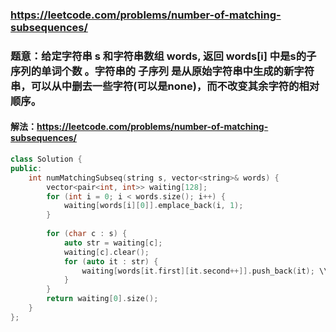 ### https://leetcode.com/problems/number-of-matching-subsequences/

### 题意：给定字符串 s 和字符串数组 words, 返回  words[i] 中是s的子序列的单词个数 。字符串的 子序列 是从原始字符串中生成的新字符串，可以从中删去一些字符(可以是none)，而不改变其余字符的相对顺序。

#### 解法：https://leetcode.com/problems/number-of-matching-subsequences/

```c++
class Solution {
public:
    int numMatchingSubseq(string s, vector<string>& words) {
        vector<pair<int, int>> waiting[128];
        for (int i = 0; i < words.size(); i++) {
            waiting[words[i][0]].emplace_back(i, 1);
        }
        
        for (char c : s) {
            auto str = waiting[c];
            waiting[c].clear();
            for (auto it : str) {
                waiting[words[it.first][it.second++]].push_back(it); \\ 超出字符传末尾时候'\0'转化为0
            }
        }
        return waiting[0].size(); 
    }
};
```

